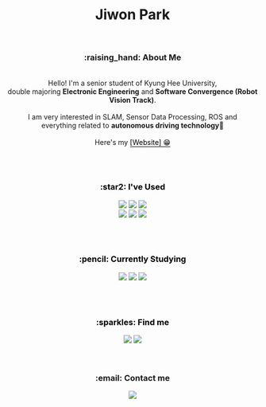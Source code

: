  <div align=center>
 <h1> Jiwon Park </h1>
</div>

<br/>
<h3><div align=center> :raising_hand: About Me  </div> </h3>
<br/>

<div align=center> Hello! I'm a senior student of Kyung Hee University, <br/> double majoring <b> Electronic Engineering</b> and <b> Software Convergence (Robot Vision Track)</b>.<br/>
<br/>
I am very interested in SLAM, Sensor Data Processing, ROS and <br/> everything related to <b> autonomous driving technology🚙</b><br/>
</b><br/></div>

<div align=center>Here's my <a href="https://zzziito.github.io" style ="color: black;text-decoration: none; border-bottom: 1px solid #000"> [Website] 😁 </div>

<br/><br/>
<h3><div align=center>:star2: I've Used  </div> </h3>

<div align="center">
	<img src="https://img.shields.io/badge/Python-3776AB?style=flat&logo=Python&logoColor=white" />
  <img src="https://img.shields.io/badge/Matlab-3776AB?style=flat&logo=Matlab&logoColor=white" />
	<img src="https://img.shields.io/badge/C++-00599C?style=flat&logo=cplusplus&logoColor=white" />
  <br/>
  <img src="https://img.shields.io/badge/Pytorch-EE4C2C?style=flat&logo=Pytorch&logoColor=white" />  
  <img src="https://img.shields.io/badge/ROS-22314E?style=flat&logo=ROS&logoColor=white" />
  <img src="https://img.shields.io/badge/OpenCV-5C3EE8?style=flat&logo=OpenCV&logoColor=white" />
</div>

<br/><br/>
<h3><div align=center>:pencil: Currently Studying </div> </h3>
<div align="center">
	<img src="https://img.shields.io/badge/-Deep%20Learning-red" />
  <img src="https://img.shields.io/badge/-Robotics-orange"/>
  <img src="https://img.shields.io/badge/-Computer%20Vision-yellow"/>
</div>

<br/><br/>
<h3><div align=center>
:sparkles: Find me  </div> </h3>
<div align=center>
<a href="https://zzziito.tistory.com/"><img src="https://img.shields.io/badge/Tistory-F35607?style=flat&logo=Tistory&logoColor=white&link=https://zzziito.tistory.com/"/></a>
<a href="https://www.youtube.com/@zzziito"><img src="https://img.shields.io/badge/Youtube-FF0000?style=flat&logo=Youtube&logoColor=white&link=https://www.youtube.com/channel/UCZRyhs-Cfd2cjBl9NM06Q_Q"/></a> 
</div>
<br/><br/>
<h3><div align=center>:email: Contact me </h3></div>
<div align=center> <a href="mailto:overflow21@khu.ac.kr"><img src="https://img.shields.io/badge/Email-0072EF?style=flat&logo=Gmail&logoColor=white&link=mailto:overflow21@khu.ac.kr"/></a>
</div>
